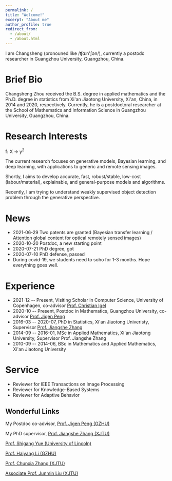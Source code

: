 ```yaml
---
permalink: /
title: "Welcome!"
excerpt: "About me"
author_profile: true
redirect_from: 
  - /about/
  - /about.html
---
```


I am Changsheng (pronouned like /ʧɑ:n'ʃən/), currently a postodc researcher in Guangzhou University, Guangzhou, China.

Brief Bio
=========
Changsheng Zhou received the B.S. degree in applied mathematics and the Ph.D. degree in statistics from Xi'an Jiaotong University, Xi'an, China, in 2014 and 2020, respectively. Currently, he is a postdoctoral researcher at the School of Mathematics and Information Science in Guangzhou University, Guangzhou, China.

Research Interests
==================
f: X &rarr; y<sup>2</sup>

The current research focuses on generative models, Bayesian learning, and deep learning,
with applications to generic and remote sensing images.

Shortly, I aims to develop accurate, fast, robust/stable, low-cost (labour/material),
explainable, and general-purpose models and algorithms.

Recently, I am trying to understand weakly supervised object
detection problem through the generative perspective.


News
====
- 2021-06-29 Two patents are granted (Bayesian transfer learning / Attention global content for optical remotely sensed images)
- 2020-10-20 Postdoc, a new starting point
- 2020-07-21 PhD degree, got
- 2020-07-10 PhD defense, passed
- During covid-19, we students need to soho for 1-3 months. Hope everything goes well.


Experience
=========
- 2021-12 -- Present, Visiting Scholar in Computer Science, University of Copenhagen, co-advisor [Prof. Christian Igel](https://christian-igel.github.io/)
- 2020-10 -- Present, Postdoc in Mathematics, Guangzhou University, co-advisor [Prof. Jigen Peng](http://maths.gzhu.edu.cn/info/1073/2327.htm)
- 2016-03 -- 2020-07, PhD in Statistics, Xi'an Jiaotong Univeristy, Supervisor [Prof. Jiangshe Zhang](http://gr.xjtu.edu.cn/web/jszhang/english)
- 2014-09 -- 2016-01, MSc in Applied Mathematics, Xi'an Jiaotong University, Supervisor Prof. Jiangshe Zhang
- 2010-09 -- 2014-06, BSc in Mathematics and Applied Mathematics, Xi'an Jiaotong University


Service
=======
- Reviewer for IEEE Transactions on Image Processing
- Reviewer for Knowledge-Based Systems
- Reviewer for Adaptive Behavior


Wonderful Links
---------------
My Postdoc co-advisor, [Prof. Jigen Peng (GZHU)](http://maths.gzhu.edu.cn/info/1073/2327.htm)

My PhD supervisor, [Prof. Jiangshe Zhang (XJTU)](http://gr.xjtu.edu.cn/web/jszhang/english)

[Prof. Shigang Yue (University of Lincoln)](http://www.ciluk.org/syue/index.html)

[Prof. Haiyang Li (GZHU)](http://maths.gzhu.edu.cn/info/1073/2272.htm)

[Prof. Chunxia Zhang (XJTU)](http://gr.xjtu.edu.cn/web/cxzhang/1)

[Associate Prof. Junmin Liu (XJTU)](http://gr.xjtu.edu.cn/web/junminliu)
